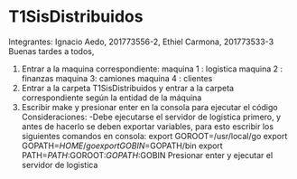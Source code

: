 # T1SisDistribuidos
Integrantes: Ignacio Aedo, 201773556-2,
              Ethiel Carmona, 201773533-3
Buenas tardes a todos,

1. Entrar a la maquina correspondiente:
maquina 1 : logistica
maquina 2 : finanzas
maquina 3: camiones
maquina 4 : clientes
2. Entrar a la carpeta T1SisDistribuidos y entrar a la carpeta correspondiente según la entidad de la máquina
3. Escribir make y presionar enter en la consola para ejecutar el código
Consideraciones:
-Debe ejecutarse el servidor de logistica primero, y antes de hacerlo se deben exportar variables, para esto escribir los siguientes comandos en consola:
export GOROOT=/usr/local/go
export GOPATH=$HOME/go
export GOBIN=$GOPATH/bin
export PATH=$PATH:$GOROOT:$GOPATH:$GOBIN
Presionar enter y ejecutar el servidor de logistica
